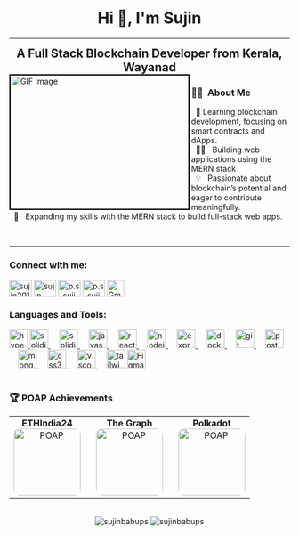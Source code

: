 <p align="center">

<h1 align="center">Hi 👋, I'm Sujin</h1>

---
 <h2 style="margin: 0; text-align: center; flex: 1;">
    A Full Stack Blockchain Developer from Kerala, Wayanad
  </h2>
<img align="left" src="https://media3.giphy.com/media/jBOOXxSJfG8kqMxT11/giphy.webp?cid=ecf05e47w5rpkpi6qaiy35eifpz8mc5giozo0wmlgtvqbqsk&ep=v1_gifs_search&rid=giphy.webp&ct=g" style="height: 240px; width: 320px; border: 2px solid #000;" alt="GIF Image">

### 🧑‍💻 &nbsp;About Me 
&nbsp; 🌱     Learning blockchain development, focusing on smart contracts and dApps.<br>
&nbsp; 👨‍💻  &nbsp;   Building web applications using the MERN stack<br>
&nbsp; 💡  &nbsp;   Passionate about blockchain’s potential and eager to contribute meaningfully.<br>
&nbsp; 🚀  &nbsp;   Expanding my skills with the MERN stack to build full-stack web apps.<br>

<br>

---
<h3 align="left">Connect with me:</h3>
<p align="left">
<a href="https://x.com/p_s_Sujin" target="blank"><img align="center" src="https://raw.githubusercontent.com/rahuldkjain/github-profile-readme-generator/master/src/images/icons/Social/twitter.svg" alt="sujin20161122" height="30" width="40" /></a>
<a href="https://linkedin.com/in/sujin-babu-p-s-341457205" target="blank"><img align="center" src="https://raw.githubusercontent.com/rahuldkjain/github-profile-readme-generator/master/src/images/icons/Social/linked-in-alt.svg" alt="sujin-babu-p-s-341457205" height="30" width="40" /></a>
<a href="https://instagram.com/p.s_sujin" target="blank"><img align="center" src="https://raw.githubusercontent.com/rahuldkjain/github-profile-readme-generator/master/src/images/icons/Social/instagram.svg" alt="p.s_sujin" height="30" width="40" /></a>
<a href="https://discord.com/channels/sujinbabups_49183" target="blank"><img align="center" src="https://raw.githubusercontent.com/rahuldkjain/github-profile-readme-generator/master/src/images/icons/Social/discord.svg" alt="p.s_sujin" height="30" width="40" /></a>


<a href="mailto:sujinbabups@gmail.com" target="_blank">
    <img align="center" src="https://imgs.search.brave.com/WmOFe_GNIJk-5qSd9NGkJhSktQaDBP-FFcvlqY5I3TM/rs:fit:500:0:0:0/g:ce/aHR0cHM6Ly9jZG4t/aWNvbnMtcG5nLmZy/ZWVwaWsuY29tLzI1/Ni81OTY4LzU5Njg1/MzQucG5nP3NlbXQ9/YWlzX2h5YnJpZA" alt="Gmail" height="30" width="30" />
</a>
</p>
<h3 align="left">Languages and Tools:</h3>

<div align="left">
  <a href="https://hyperledger-fabric.readthedocs.io/" target="_blank">
    <img src="https://img.shields.io/badge/Hyperledger%20Fabric-2F3134?logo=hyperledger&logoColor=white&style=for-the-badge" height="33" alt="hyperledger fabric logo" />
  </a>
   <a href="https://ethereum.org/en/" target="_blank">
    <img src="https://img.shields.io/badge/Solidity-363636?logo=solidity&logoColor=white&style=for-the-badge" height="33" alt="solidity logo" />
  </a>
  <img width="12" />
  
  <a href="https://soliditylang.org/" target="_blank">
    <img src="https://img.shields.io/badge/Solidity-363636?logo=solidity&logoColor=white&style=for-the-badge" height="33" alt="solidity logo" />
  </a>
  <img width="12" />
  
  <a href="https://developer.mozilla.org/en-US/docs/Web/JavaScript" target="_blank">
    <img src="https://img.shields.io/badge/JavaScript-F7DF1E?logo=javascript&logoColor=black&style=for-the-badge" height="33" alt="javascript logo" />
  </a>
  <img width="12" />
  
  <a href="https://reactjs.org/" target="_blank">
    <img src="https://img.shields.io/badge/React-61DAFB?logo=react&logoColor=black&style=for-the-badge" height="33" alt="react logo" />
  </a>
  <img width="12" />

  <a href="https://nodejs.org/" target="_blank">
    <img src="https://img.shields.io/badge/Node.js-339933?logo=nodedotjs&logoColor=white&style=for-the-badge" height="33" alt="nodejs logo" />
  </a>
  <img width="12" />

  <a href="https://expressjs.com/" target="_blank">
    <img src="https://img.shields.io/badge/Express-000000?logo=express&logoColor=white&style=for-the-badge" height="33" alt="express logo" />
  </a>
  <img width="12" />
  
  <a href="https://www.docker.com/" target="_blank">
    <img src="https://img.shields.io/badge/Docker-2496ED?logo=docker&logoColor=white&style=for-the-badge" height="33" alt="docker logo" />
  </a>
  <img width="12" />

  <a href="https://git-scm.com/" target="_blank">
    <img src="https://img.shields.io/badge/Git-F05032?logo=git&logoColor=white&style=for-the-badge" height="33" alt="git logo" />
  </a>
  <img width="12" />
  
  <a href="https://www.postman.com/" target="_blank">
    <img src="https://img.shields.io/badge/Postman-FF6C37?logo=postman&logoColor=black&style=for-the-badge" height="33" alt="postman logo" />
  </a>
  <img width="12" />

  <a href="https://www.mongodb.com/" target="_blank">
    <img src="https://img.shields.io/badge/MongoDB-47A248?logo=mongodb&logoColor=white&style=for-the-badge" height="33" alt="mongodb logo" />
  </a>
  <img width="12" />
  
  <a href="https://developer.mozilla.org/en-US/docs/Web/CSS" target="_blank">
    <img src="https://img.shields.io/badge/CSS3-1572B6?logo=css3&logoColor=white&style=for-the-badge" height="33" alt="css3 logo" />
  </a>
  <img width="12" />
  
  <a href="https://code.visualstudio.com/" target="_blank">
    <img src="https://img.shields.io/badge/Visual%20Studio%20Code-007ACC?logo=visualstudiocode&logoColor=white&style=for-the-badge" height="33" alt="vscode logo" />
  </a>
    <img width="12" />

  <a href="https://tailwindcss.com/" target="_blank">
    <img src="https://img.shields.io/badge/Tailwind%20CSS-06B6D4?logo=tailwindcss&logoColor=black&style=for-the-badge" height="33" alt="tailwindcss logo" />
  </a>
<a href="https://www.figma.com/" target="_blank">
  <img src="https://img.shields.io/badge/Figma-F24E1E?logo=figma&logoColor=white&style=for-the-badge" height="33" alt="Figma logo" />
</a>



</div>

<br>


<h3>🏆 POAP Achievements</h3>

<table>
  <tr>
    <td style="text-align: center; padding-right: 20px;">
      <strong>ETHIndia24</strong><br>
      <a href="https://collectors.poap.xyz/token/7271378" target="_blank">
        <img src="https://assets.poap.xyz/6b34188b-3cc2-4580-9763-4263310d9443.png?size=xlarge" alt="POAP" width="120" style="border-radius: 10px;" />
      </a>
    </td>
    <td style="text-align: center; padding-right: 20px;">
      <strong>The Graph</strong><br>
      <a href="https://collectors.poap.xyz/token/7271934" target="_blank">
        <img src="https://assets.poap.xyz/bb5d52a5-8080-4922-8d96-d19b80555830.gif?size=xlarge" alt="POAP" width="120" style="border-radius: 10px;" />
      </a>
    </td>
    <td style="text-align: center;">
      <strong>Polkadot</strong><br>
      <a href="https://collectors.poap.xyz/token/7271445" target="_blank">
        <img src="https://assets.poap.xyz/0df1f8a7-880b-4052-8e0f-dd1f24fa3cd0.gif?size=xlarge" alt="POAP" width="120" style="border-radius: 10px;" />
      </a>
    </td>
  </tr>
</table>



<br>

<div align="center">
  <img src="https://github-readme-stats.vercel.app/api/top-langs?username=sujinbabups&show_icons=true&locale=en&layout=compact" alt="sujinbabups" />
  <img src="https://github-readme-stats.vercel.app/api?username=sujinbabups&show_icons=true&locale=en" alt="sujinbabups" />
</div>

</p>
